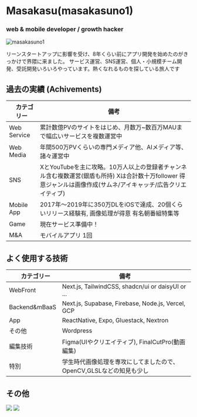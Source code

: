 # Masakasu(masakasuno1)
<h3>web & mobile developer / growth hacker</h3>
<p align="left"> <img src="https://komarev.com/ghpvc/?username=masakasuno1&label=Profile%20views&color=0e75b6&style=flat" alt="masakasuno1" /> </p>
リーンスタートアップに影響を受け、8年くらい前にアプリ開発を始めたのがきっかけで界隈に来ました。
サービス運営、SNS運営、個人・小規模チーム開発、受託開発いろいろやっています。熱くなれるものを探している旅人です


## 過去の実績 (Achivements)
|　カテゴリー|備考|
| -------------- | ------------------------------------------------------- |
| Web Service | 累計数億PVのサイトをはじめ、月数万~数百万MAUまで幅広いサービスを複数運営中 |
| Web Media | 年間500万PVくらいの専門メディア他、AIメディア等、諸々運営中 |
| SNS | XとYouTubeを主に攻略。10万人以上の登録者チャンネル含む複数運営(銀盾も所持) Xは合計数十万follower 得意ジャンルは画像作成(サムネ/アイキャッチ/広告クリエイティブ) |
| Mobile App | 2017年〜2019年に350万DLをiOSで達成、20個くらいリリース経験有, 画像処理が得意 有名朝番組特集等 |
| Game | 現在サービス準備中！ |
| M&A | モバイルアプリ 1回 |

## よく使用する技術
|　カテゴリー|備考|
| -------------- | ------------------------------------------------------- |
| WebFront | Next.js, TailwindCSS, shadcn/ui or daisyUI or ...   |
| Backend&mBaaS | Next.js, Supabase, Firebase, Node.js, Vercel, GCP |
| App | ReactNative, Expo, Gluestack, Nextron |
| その他 | Wordpress |
| 編集技術 | Figma(UIやクリエイティブ), FinalCutPro(動画編集) |
| 特別 | 学生時代画像処理を専攻にしてましたので、OpenCV,GLSLなどの知見も少し |

## その他
![](http://github-profile-summary-cards.vercel.app/api/cards/profile-details?username=MASAKASUNO1&theme=gruvbox)
![](http://github-profile-summary-cards.vercel.app/api/cards/productive-time?username=MASAKASUNO1&theme=gruvbox&utcOffset=9)
